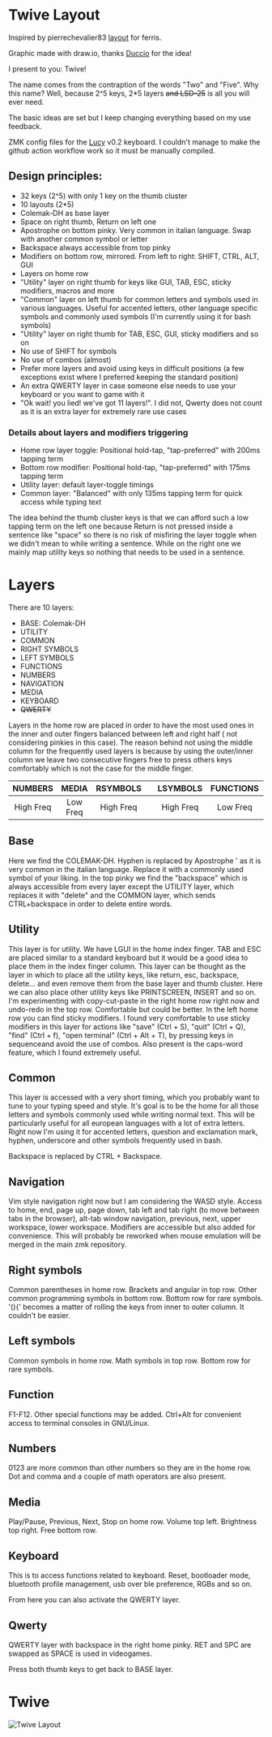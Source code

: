 # Twive Layout
Inspired by pierrechevalier83 [layout](https://github.com/qmk/qmk_firmware/tree/master/keyboards/ferris/keymaps/default) for ferris.

Graphic made with draw.io, thanks [Duccio](https://github.com/duckyb/zmk-sweep) for the idea!

I present to you: Twive!

The name comes from the contraption of the words "Two" and "Five". Why this name?
Well, because 2^5 keys, 2*5 layers ~~and LSD-25~~ is all you will ever need.


The basic ideas are set but I keep changing everything based on my use feedback.

ZMK config files for the [Lucy](https://github.com/fractalysid/Lucy-Keyboard) v0.2 keyboard.
I couldn't manage to make the github action workflow work so it must be manually compiled.

## Design principles:

- 32 keys (2^5) with only 1 key on the thumb cluster
- 10 layouts (2*5)
- Colemak-DH as base layer
- Space on right thumb, Return on left one
- Apostrophe on bottom pinky. Very common in italian language. Swap with another common symbol or letter
- Backspace always accessible from top pinky
- Modifiers on bottom row, mirrored. From left to right: SHIFT, CTRL, ALT, GUI
- Layers on home row
- "Utility" layer on right thumb for keys like GUI, TAB, ESC, sticky modifiers, macros and more
- "Common" layer on left thumb for common letters and symbols used in various languages. Useful for accented letters, other language specific symbols and commonly used symbols (I'm currently using it for bash symbols)
- "Utility" layer on right thumb for TAB, ESC, GUI, sticky modifiers and so on
- No use of SHIFT for symbols
- No use of combos (almost)
- Prefer more layers and avoid using keys in difficult positions (a few exceptions exist where I preferred keeping the standard position)
- An extra QWERTY layer in case someone else needs to use your keyboard or you want to game with it
- "Ok wait! you lied! we've got 11 layers!". I did not, Qwerty does not count as it is an extra layer for extremely rare use cases

### Details about layers and modifiers triggering
- Home row layer toggle: Positional hold-tap, "tap-preferred" with 200ms tapping term
- Bottom row modifier: Positional hold-tap, "tap-preferred" with 175ms tapping term
- Utility layer: default layer-toggle timings
- Common layer: "Balanced" with only 135ms tapping term for quick access while typing text

The idea behind the 
 thumb cluster keys is that we can afford such a low tapping term on the left one
because Return is not pressed inside a sentence like "space" so there is no risk of misfiring the layer toggle
when we didn't mean to while writing a sentence. While on the right one we mainly map utility keys so nothing
that needs to be used in a sentence.

# Layers
There are 10 layers:
- BASE: Colemak-DH
- UTILITY
- COMMON
- RIGHT SYMBOLS
- LEFT SYMBOLS
- FUNCTIONS
- NUMBERS
- NAVIGATION
- MEDIA
- KEYBOARD
- ~~QWERTY~~

Layers in the home row are placed in order to have the most used ones in the inner
and outer fingers balanced between left and right half ( not considering pinkies in this case).
The reason behind not using the middle column for the frequently used layers is
because by using the outer/inner column we leave two consecutive fingers free to press
others keys comfortably which is not the case for the middle finger.


|  NUMBERS  |  MEDIA   | RSYMBOLS  |       | LSYMBOLS  | FUNCTIONS | NAVIGATION |
|:---------:|:--------:|:---------:|:-----:|:---------:|:---------:|:----------:|
| High Freq | Low Freq | High Freq |       | High Freq | Low Freq  | High Freq  |

## Base
Here we find the COLEMAK-DH. Hyphen is replaced by Apostrophe ' as it is very common
in the italian language. Replace it with a commonly used symbol of your liking.
In the top pinky we find the "backspace" which is always accessible from every layer
except the UTILITY layer, which replaces it with "delete" and the COMMON layer, which
sends CTRL+backspace in order to delete entire words.

## Utility
This layer is for utility. We have LGUI in the home index finger. TAB and ESC are
placed similar to a standard keyboard but it would be a good idea to place them
in the index finger column.
This layer can be thought as the layer in which to place all the utility keys, like
return, esc, backspace, delete... and even remove them from the base layer and thumb
cluster.
Here we can also place other utility keys like PRINTSCREEN, INSERT and so on.
I'm experimenting with copy-cut-paste in the right home row right now and undo-redo
in the top row. Comfortable but could be better.
In the left home row you can find sticky modifiers. I found very comfortable to
use sticky modifiers in this layer for actions like "save" (Ctrl + S), "quit" (Ctrl + Q),
"find" (Ctrl + f), "open terminal" (Ctrl + Alt + T), by pressing keys in sequenceand
avoid the use of combos.
Also present is the caps-word feature, which I found extremely useful.

## Common
This layer is accessed with a very short timing, which you probably want to
tune to your typing speed and style. It's goal is to be the home for all those
letters and symbols commonly used while writing normal text. This will be
particularly useful for all european languages with a lot of extra letters.
Right now I'm using it for accented letters, question and exclamation mark, hyphen,
underscore and other symbols frequently used in bash.

Backspace is replaced by CTRL + Backspace.

## Navigation
Vim style navigation right now but I am considering the WASD style.
Access to home, end, page up, page down, tab left and tab right (to move between tabs
in the browser), alt-tab window navigation, previous, next, upper workspace, lower workspace.
Modifiers are accessible but also added for convenience.
This will probably be reworked when mouse emulation will be merged in the main 
zmk repository.

## Right symbols
Common parentheses in home row. Brackets and angular in top row. Other common
programming symbols in bottom row.
Bottom row for rare symbols.
'(){' becomes a matter of rolling the keys from inner to outer column. It couldn't be
easier.

## Left symbols
Common symbols in home row. Math symbols in top row.
Bottom row for rare symbols.

## Function
F1-F12. Other special functions may be added.
Ctrl+Alt for convenient access to terminal consoles in GNU/Linux.

## Numbers
0123 are more common than other numbers so they are in the home row.
Dot and comma and a couple of math operators are also present.

## Media
Play/Pause, Previous, Next, Stop on home row.
Volume top left. Brightness top right.
Free bottom row.

## Keyboard
This is to access functions related to keyboard. Reset, bootloader mode, bluetooth
profile management, usb over ble preference, RGBs and so on.

From here you can also activate the QWERTY layer.

## Qwerty
QWERTY layer with backspace in the right home pinky.
RET and SPC are swapped as SPACE is used in videogames.

Press both thumb keys to get back to BASE layer.

# Twive

![Twive Layout](https://github.com/fractalysid/Twive-Layout/blob/symbols_rework/Twive.png?raw=true)
